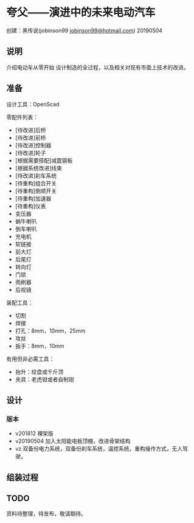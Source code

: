 夸父——演进中的未来电动汽车
======================

创建：黑传说(jobinson99 jobinson99@hotmail.com) 20190504

## 说明

介绍电动车从零开始 设计制造的全过程，以及相关对现有市面上技术的改进。

## 准备

设计工具：OpenScad

零配件列表：
- [待改进]后桥
- [待改进]前桥
- [待改进]控制器
- [待改进]轮子
- [根据需要搭配]减震钢板
- [根据系统改进]线束
- [待改进]刹车系统
- [待重构]组合开关
- [待重构]倒顺开关
- [待重构]加速器
- [待重构]仪表
- 变压器
- 蜗牛喇叭
- 倒车喇叭
- 充电机
- 软链接
- 前大灯
- 后尾灯
- 转向灯
- 门锁
- 雨刷器
- 后视镜

装配工具：
- 切割
- 焊接
- 打孔：8mm，10mm，25mm
- 攻丝
- 扳手：8mm，10mm

有用但非必需工具：
- 抬升：绞盘或千斤顶
- 夹具：老虎钳或者自制钳

## 设计

### 版本

- v201812 裸架版
- v20190504 加入太阳能电板顶棚，改进骨架结构
- vz 双备份电力系统，双备份刹车系统，温控系统，重构操作方式，无人驾驶。


## 组装过程





## TODO

资料待整理，待发布，敬请期待。




